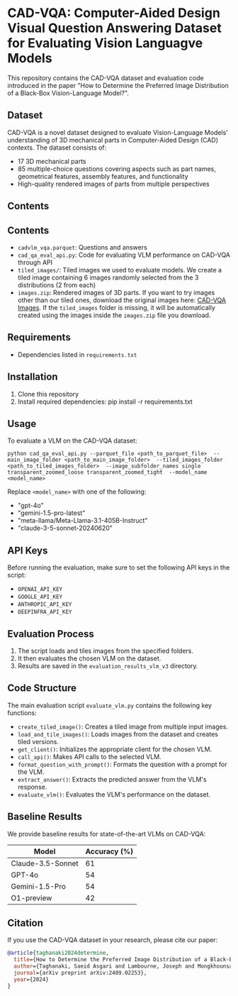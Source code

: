 # CAD-VQA: Computer-Aided Design Visual Question Answering Dataset for Evaluating Vision Languagve Models

This repository contains the CAD-VQA dataset and evaluation code introduced in the paper "How to Determine the Preferred Image Distribution of a Black-Box Vision-Language Model?".

## Dataset

CAD-VQA is a novel dataset designed to evaluate Vision-Language Models' understanding of 3D mechanical parts in Computer-Aided Design (CAD) contexts. The dataset consists of:

- 17 3D mechanical parts
- 85 multiple-choice questions covering aspects such as part names, geometrical features, assembly features, and functionality
- High-quality rendered images of parts from multiple perspectives

## Contents

## Contents

- `cadvlm_vqa.parquet`: Questions and answers
- `cad_qa_eval_api.py`: Code for evaluating VLM performance on CAD-VQA through API
- `tiled_images/`: Tiled images we used to evaluate models. We create a tiled image containing 6 images randomly selected from the 3 distributions (2 from each)
- `images.zip`: Rendered images of 3D parts. If you want to try images other than our tiled ones, download the original images here: [CAD-VQA Images](https://drive.google.com/file/d/1w77BSlQffFdmwmF7ArL1J9gbCV7ghMrT/view?usp=share_link). If the `tiled_images` folder is missing, it will be automatically created using the images inside the `images.zip` file you download.


## Requirements

- Dependencies listed in `requirements.txt`

## Installation

1. Clone this repository
2. Install required dependencies:
pip install -r requirements.txt

## Usage

To evaluate a VLM on the CAD-VQA dataset:

`python cad_qa_eval_api.py --parquet_file <path_to_parquet_file> 
--main_image_folder <path_to_main_image_folder> 
--tiled_images_folder <path_to_tiled_images_folder> 
--image_subfolder_names single transparent_zoomed_loose transparent_zoomed_tight 
--model_name <model_name>`

Replace `<model_name>` with one of the following:
- "gpt-4o"
- "gemini-1.5-pro-latest"
- "meta-llama/Meta-Llama-3.1-405B-Instruct"
- "claude-3-5-sonnet-20240620"

## API Keys

Before running the evaluation, make sure to set the following API keys in the script:

- `OPENAI_API_KEY`
- `GOOGLE_API_KEY`
- `ANTHROPIC_API_KEY`
- `DEEPINFRA_API_KEY`

## Evaluation Process

1. The script loads and tiles images from the specified folders.
2. It then evaluates the chosen VLM on the dataset.
3. Results are saved in the `evaluation_results_vlm_v3` directory.

## Code Structure

The main evaluation script `evaluate_vlm.py` contains the following key functions:

- `create_tiled_image()`: Creates a tiled image from multiple input images.
- `load_and_tile_images()`: Loads images from the dataset and creates tiled versions.
- `get_client()`: Initializes the appropriate client for the chosen VLM.
- `call_api()`: Makes API calls to the selected VLM.
- `format_question_with_prompt()`: Formats the question with a prompt for the VLM.
- `extract_answer()`: Extracts the predicted answer from the VLM's response.
- `evaluate_vlm()`: Evaluates the VLM's performance on the dataset.

## Baseline Results

We provide baseline results for state-of-the-art VLMs on CAD-VQA:

| Model | Accuracy (%) |
|-------|----------|
| Claude-3.5-Sonnet | 61 |
| GPT-4o | 54 |
| Gemini-1.5-Pro | 54 |
| O1-preview | 42 |

## Citation

If you use the CAD-VQA dataset in your research, please cite our paper:

```bibtex
@article{taghanaki2024determine,
  title={How to Determine the Preferred Image Distribution of a Black-Box Vision-Language Model?},
  author={Taghanaki, Saeid Asgari and Lambourne, Joseph and Mongkhounsavath, Alana},
  journal={arXiv preprint arXiv:2409.02253},
  year={2024}
}





